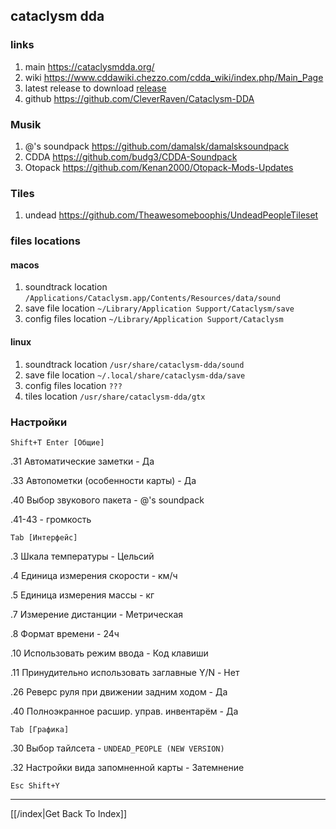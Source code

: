 ## cataclysm dda

### links
1. main
https://cataclysmdda.org/
2. wiki
https://www.cddawiki.chezzo.com/cdda_wiki/index.php/Main_Page
3. latest release to download
[release][001]
4. github
https://github.com/CleverRaven/Cataclysm-DDA

### Musik
1. @'s soundpack
https://github.com/damalsk/damalsksoundpack
2. CDDA
https://github.com/budg3/CDDA-Soundpack
3. Otopack
https://github.com/Kenan2000/Otopack-Mods-Updates

### Tiles
1. undead
https://github.com/Theawesomeboophis/UndeadPeopleTileset

### files locations
#### macos
1. soundtrack location
`/Applications/Cataclysm.app/Contents/Resources/data/sound`
2. save file location
`~/Library/Application Support/Cataclysm/save`
3. config files location
`~/Library/Application Support/Cataclysm`

#### linux
1. soundtrack location
`/usr/share/cataclysm-dda/sound`
2. save file location
`~/.local/share/cataclysm-dda/save`
3. config files location
`???`
4. tiles location
`/usr/share/cataclysm-dda/gtx`

### Настройки

`Shift+T Enter [Общие]`

.31 Автоматические заметки - Да

.33 Автопометки (особенности карты) - Да

.40 Выбор звукового пакета - @'s soundpack

.41-43 - громкость

`Tab [Интерфейс]`

.3 Шкала температуры - Цельсий

.4 Единица измерения скорости - км/ч

.5 Единица измерения массы - кг

.7 Измерение дистанции - Метрическая

.8 Формат времени - 24ч

.10 Использовать режим ввода - Код клавиши

.11 Принудительно использовать заглавные Y/N - Нет

.26 Реверс руля при движении задним ходом - Да

.40 Полноэкранное расшир. управ. инвентарём - Да

`Tab [Графика]`

.30 Выбор тайлсета - `UNDEAD_PEOPLE (NEW VERSION)`

.32 Настройки вида запомненной карты - Затемнение

`Esc Shift+Y`

---

[[/index|Get Back To Index]]


[001]: https://cataclysmdda.org/releases/ "download releses from web site"
